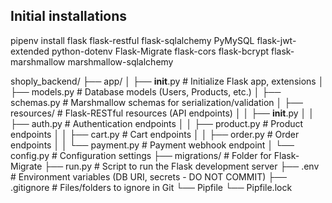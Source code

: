 ## Initial installations

pipenv install flask flask-restful flask-sqlalchemy PyMySQL flask-jwt-extended python-dotenv Flask-Migrate flask-cors flask-bcrypt flask-marshmallow marshmallow-sqlalchemy



shoply_backend/
├── app/
│   ├── __init__.py       # Initialize Flask app, extensions
│   ├── models.py         # Database models (Users, Products, etc.)
│   ├── schemas.py        # Marshmallow schemas for serialization/validation
│   ├── resources/        # Flask-RESTful resources (API endpoints)
│   │   ├── __init__.py
│   │   ├── auth.py         # Authentication endpoints
│   │   ├── product.py      # Product endpoints
│   │   ├── cart.py         # Cart endpoints
│   │   ├── order.py        # Order endpoints
│   │   └── payment.py      # Payment webhook endpoint
│   └── config.py         # Configuration settings
├── migrations/         # Folder for Flask-Migrate
├── run.py              # Script to run the Flask development server
├── .env                # Environment variables (DB URI, secrets - DO NOT COMMIT)
├── .gitignore          # Files/folders to ignore in Git
└── Pipfile
└── Pipfile.lock



